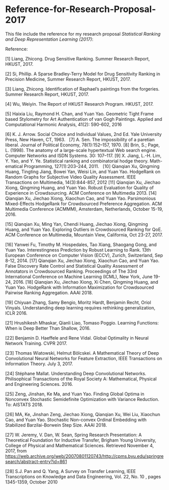 # Reference-for-Research-Proposal-2017

This file include the reference for my research proposal *Statistical Ranking and Deep Representation Learning (2017)*:

Reference:


[1] Liang, Zhicong. Drug Sensitive Ranking. Summer Research Report, HKUST, 2017.

[2] Si, Phillip. A Sparse Bradley-Terry Model for Drug Sensitivity Ranking in Precision Medicine, Summer Research Report, HKUST, 2017.

[3] Liang, Zhicong. Identification of Raphael’s paintings from the forgeries. Summer Research Report, HKUST, 2017.

[4] Wu, Weiyin. The Report of HKUST Research Program. HKUST, 2017.

[5] Haixia Liu, Raymond H. Chan, and Yuan Yao. Geometric Tight Frame based Stylometry for Art Authentication of van Gogh Paintings. Applied and Computational Harmonic Analysis, 41(2): 590-602, 2016 

[6] K. J. Arrow. Social Choice and Individual Values, 2nd Ed. Yale University Press, New Haven, CT, 1963.  
[7] A. Sen. The impossibility of a paretian liberal. Journal of Political Economy, 78(1):152–157, 1970. 
[8] Brin, S.; Page, L. (1998). The anatomy of a large-scale hypertextual Web search engine. Computer Networks and ISDN Systems. 30: 107–117.
[9] X. Jiang, L.-H. Lim, Y. Yao, and Y. Ye. Statistical ranking and combinatorial hodge theory. Math- ematical Programming, 127(1):203–244, 2011.  
[10] Qianqian Xu, Qingming Huang, Tingting Jiang, Bowei Yan, Weisi Lin, and Yuan Yao. HodgeRank on Random Graphs for Subjective Video Quality Assessment. IEEE Transactions on Multimedia, 14(3):844-857, 2012 
[11] Qianqian Xu, Jiechao Xiong, Qingming Huang, and Yuan Yao. Robust Evaluation for Quality of Experience in Crowdsourcing. ACM Conference on Multimedia 2013. 
[14] Qianqian Xu, Jiechao Xiong, Xiaochun Cao, and Yuan Yao. Parsimonious Mixed-Effects HodgeRank for Crowdsourced Preference Aggregation. ACM Multimedia Conference (ACMMM), Amsterdam, Netherlands, October 15-19, 2016. 

[15] Qianqian Xu, Ming Yan, Chendi Huang, Jiechao Xiong, Qingming Huang, and Yuan Yao. Exploring Outliers in Crowdsourced Ranking for QoE. ACM Conference on Multimedia, Mountain View, California, Oct 23-27, 2017. 

[16] Yanwei Fu, Timothy M. Hospedales, Tao Xiang, Shaogang Gong, and Yuan Yao. Interestingness Prediction by Robust Learning to Rank. 13th European Conference on Computer Vision (ECCV), Zurich, Switzerland, Sep 8-12, 2014. 
[17] Qianqian Xu, Jiechao Xiong, Xiaochun Cao, and Yuan Yao. False Discovery Rate Control and Statistical Quality Assessment of Annotators in Crowdsourced Ranking. Proceedings of The 33rd International Conference on Machine Learning (ICML), New York, June 19-24, 2016. 
[18] Qianqian Xu, Jiechao Xiong, Xi Chen, Qingming Huang, and Yuan Yao. HodgeRank with Information Maximization for Crowdsourced Pairwise Ranking Aggregation. AAAI 2018. 

[19] Chiyuan Zhang, Samy Bengio, Moritz Hardt, Benjamin Recht, Oriol Vinyals. Understanding deep learning requires rethinking generalization, ICLR 2016.

[21] Hrushikesh Mhaskar, Qianli Liao, Tomaso Poggio. Learning Functions: When is Deep Better Than Shallow, 2016.

[22] Benjamin D. Haeffele and Rene Vidal. Global Optimality in Neural Network Training. CVPR 2017.

[23] Thomas Wiatowski, Helmut Bölcskei. A Mathematical Theory of Deep Convolutional Neural Networks for Feature Extraction, IEEE Transactions on Information Theory. July 3, 2017.

[24] Stéphane Mallat. Understanding Deep Convolutional Networks. Philisophical Transactions of the Royal Society A: Mathematical, Physical and Engineering Sciences. 2016.

[25] Zeng, Jinshan, Ke Ma, and Yuan Yao. Finding Global Optima in Nonconvex Stochastic Semidefinite Optimization with Variance Reduction. To: AISTATS 2018.

[26] MA, Ke, Jinshan Zeng, Jiechao Xiong, Qianqian Xu, Wei Liu, Xiaochun Cao, and Yuan Yao. Stochastic Non-convex Ordinal Embedding with Stabilized Barzilai-Borwein Step Size. AAAI 2018.

[27]	W. Jeremy, V. Dan, W. Sean, Spring Research Presentation: A Theoretical Foundation for Inductive Transfer, Brigham Young University, College of Physical and Mathematical Sciences. Retrieved November 4, 2017, from
https://web.archive.org/web/20070801120743/http://cpms.byu.edu/springresearch/abstract-entry?id=861

[28] S.J. Pan and Q. Yang, A Survey on Transfer Learning, IEEE Transcriptions on Knowledge and Data Engineering, Vol. 22, No. 10 , pages 1345-1359, October 2010
